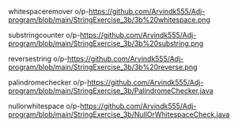 whitespaceremover o/p-https://github.com/Arvindk555/Adj-program/blob/main/StringExercise_3b/3b%20whitespace.png

substringcounter o/p-https://github.com/Arvindk555/Adj-program/blob/main/StringExercise_3b/3b%20substring.png

reversestring o/p-https://github.com/Arvindk555/Adj-program/blob/main/StringExercise_3b/3b%20reverse.png

palindromechecker o/p-https://github.com/Arvindk555/Adj-program/blob/main/StringExercise_3b/PalindromeChecker.java

nullorwhitespace o/p-https://github.com/Arvindk555/Adj-program/blob/main/StringExercise_3b/NullOrWhitespaceCheck.java


